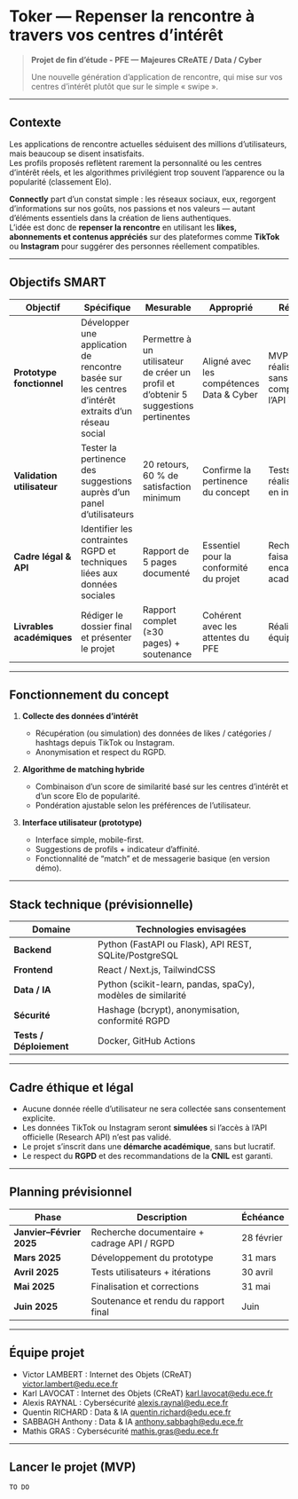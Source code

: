 # Toker — Repenser la rencontre à travers vos centres d’intérêt

> **Projet de fin d’étude - PFE — Majeures CReATE / Data / Cyber**
>
> Une nouvelle génération d’application de rencontre, qui mise sur vos centres d’intérêt plutôt que sur le simple « swipe ».

---

## Contexte

Les applications de rencontre actuelles séduisent des millions d’utilisateurs, mais beaucoup se disent insatisfaits.  
Les profils proposés reflètent rarement la personnalité ou les centres d’intérêt réels, et les algorithmes privilégient trop souvent l’apparence ou la popularité (classement Elo).

**Connectly** part d’un constat simple : les réseaux sociaux, eux, regorgent d’informations sur nos goûts, nos passions et nos valeurs — autant d’éléments essentiels dans la création de liens authentiques.  
L’idée est donc de **repenser la rencontre** en utilisant les **likes, abonnements et contenus appréciés** sur des plateformes comme **TikTok** ou **Instagram** pour suggérer des personnes réellement compatibles.

---

## Objectifs SMART

| Objectif | Spécifique | Mesurable | Approprié | Réaliste | Temporel |
|-----------|-------------|------------|-------------|-----------|------------|
| **Prototype fonctionnel** | Développer une application de rencontre basée sur les centres d’intérêt extraits d’un réseau social | Permettre à un utilisateur de créer un profil et d’obtenir 5 suggestions pertinentes | Aligné avec les compétences Data & Cyber | MVP réalisable sans accès complet à l’API TikTok | Mai 2025 |
| **Validation utilisateur** | Tester la pertinence des suggestions auprès d’un panel d’utilisateurs | 20 retours, 60 % de satisfaction minimum | Confirme la pertinence du concept | Tests réalisables en interne | Mars–Avril 2025 |
| **Cadre légal & API** | Identifier les contraintes RGPD et techniques liées aux données sociales | Rapport de 5 pages documenté | Essentiel pour la conformité du projet | Recherche faisable avec encadrement académique | Février 2025 |
| **Livrables académiques** | Rédiger le dossier final et présenter le projet | Rapport complet (≥30 pages) + soutenance | Cohérent avec les attentes du PFE | Réalisable en équipe | Juin 2025 |

---

## Fonctionnement du concept

1. **Collecte des données d’intérêt**  
   - Récupération (ou simulation) des données de likes / catégories / hashtags depuis TikTok ou Instagram.
   - Anonymisation et respect du RGPD.

2. **Algorithme de matching hybride**  
   - Combinaison d’un score de similarité basé sur les centres d’intérêt et d’un score Elo de popularité.
   - Pondération ajustable selon les préférences de l’utilisateur.

3. **Interface utilisateur (prototype)**  
   - Interface simple, mobile-first.  
   - Suggestions de profils + indicateur d’affinité.  
   - Fonctionnalité de “match” et de messagerie basique (en version démo).

---

## Stack technique (prévisionnelle)

| Domaine | Technologies envisagées |
|----------|--------------------------|
| **Backend** | Python (FastAPI ou Flask), API REST, SQLite/PostgreSQL |
| **Frontend** | React / Next.js, TailwindCSS |
| **Data / IA** | Python (scikit-learn, pandas, spaCy), modèles de similarité |
| **Sécurité** | Hashage (bcrypt), anonymisation, conformité RGPD |
| **Tests / Déploiement** | Docker, GitHub Actions |

---

## Cadre éthique et légal

- Aucune donnée réelle d’utilisateur ne sera collectée sans consentement explicite.  
- Les données TikTok ou Instagram seront **simulées** si l’accès à l’API officielle (Research API) n’est pas validé.  
- Le projet s’inscrit dans une **démarche académique**, sans but lucratif.  
- Le respect du **RGPD** et des recommandations de la **CNIL** est garanti.

---

## Planning prévisionnel

| Phase | Description | Échéance |
|-------|--------------|-----------|
| **Janvier–Février 2025** | Recherche documentaire + cadrage API / RGPD | 28 février |
| **Mars 2025** | Développement du prototype | 31 mars |
| **Avril 2025** | Tests utilisateurs + itérations | 30 avril |
| **Mai 2025** | Finalisation et corrections | 31 mai |
| **Juin 2025** | Soutenance et rendu du rapport final | Juin |

---

## Équipe projet

- Victor LAMBERT : Internet des Objets (CReAT) victor.lambert@edu.ece.fr
- Karl LAVOCAT : Internet des Objets (CReAT) karl.lavocat@edu.ece.fr
- Alexis RAYNAL : Cybersécurité alexis.raynal@edu.ece.fr
- Quentin RICHARD : Data & IA quentin.richard@edu.ece.fr
- SABBAGH Anthony : Data & IA anthony.sabbagh@edu.ece.fr
- Mathis GRAS : Cybersécurité mathis.gras@edu.ece.fr

---

## Lancer le projet (MVP)

```bash
TO DO
```


